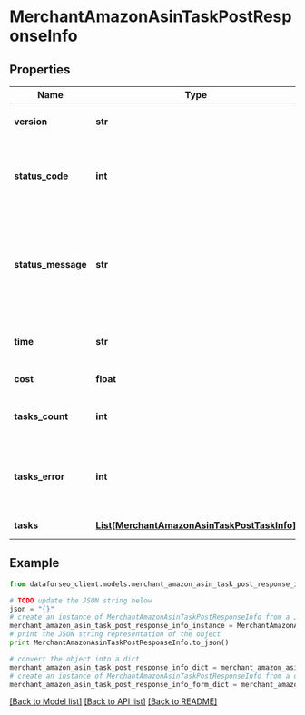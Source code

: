 # MerchantAmazonAsinTaskPostResponseInfo


## Properties

Name | Type | Description | Notes
------------ | ------------- | ------------- | -------------
**version** | **str** | the current version of the API | [optional] 
**status_code** | **int** | general status code you can find the full list of the response codes here | [optional] 
**status_message** | **str** | general informational message you can find the full list of general informational messages here | [optional] 
**time** | **str** | total execution time, seconds | [optional] 
**cost** | **float** | total tasks cost, USD | [optional] 
**tasks_count** | **int** | the number of tasks in the tasks array | [optional] 
**tasks_error** | **int** | the number of tasks in the tasks array returned with an error | [optional] 
**tasks** | [**List[MerchantAmazonAsinTaskPostTaskInfo]**](MerchantAmazonAsinTaskPostTaskInfo.md) | array of tasks | [optional] 

## Example

```python
from dataforseo_client.models.merchant_amazon_asin_task_post_response_info import MerchantAmazonAsinTaskPostResponseInfo

# TODO update the JSON string below
json = "{}"
# create an instance of MerchantAmazonAsinTaskPostResponseInfo from a JSON string
merchant_amazon_asin_task_post_response_info_instance = MerchantAmazonAsinTaskPostResponseInfo.from_json(json)
# print the JSON string representation of the object
print MerchantAmazonAsinTaskPostResponseInfo.to_json()

# convert the object into a dict
merchant_amazon_asin_task_post_response_info_dict = merchant_amazon_asin_task_post_response_info_instance.to_dict()
# create an instance of MerchantAmazonAsinTaskPostResponseInfo from a dict
merchant_amazon_asin_task_post_response_info_form_dict = merchant_amazon_asin_task_post_response_info.from_dict(merchant_amazon_asin_task_post_response_info_dict)
```
[[Back to Model list]](../README.md#documentation-for-models) [[Back to API list]](../README.md#documentation-for-api-endpoints) [[Back to README]](../README.md)



